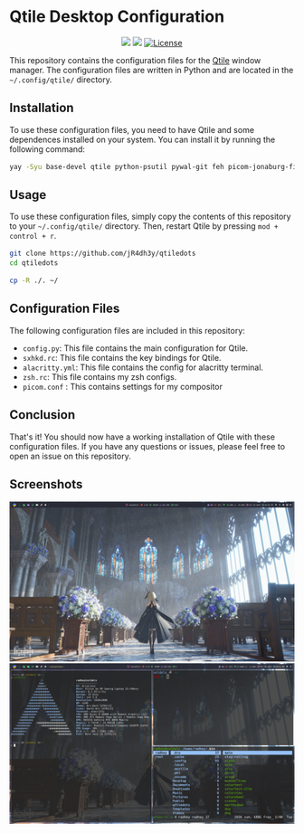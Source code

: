# Qtile Desktop Configuration

<div  align="center">
  
![](https://img.shields.io/github/stars/jR4dh3y/qtiledots?style=for-the-badge&logo=starship&color=83c5be&logoColor=D9E0EE&labelColor=252733)
![](https://img.shields.io/github/last-commit/jR4dh3y/qtiledots?&style=for-the-badge&color=006d77&logoColor=D9E0EE&labelColor=252733)
<a href="https://github.com/jR4dh3y/qtiledots/blob/main/LICENSE">
<img alt="License" src="https://img.shields.io/github/license/h1tarxeth/Dots?style=for-the-badge&logo=starship&color=1d3557&logoColor=D9E0EE&labelColor=252733" />
</a>
</div>

This repository contains the configuration files for the [Qtile](http://www.qtile.org/) window manager. The configuration files are written in Python and are located in the `~/.config/qtile/` directory.

## Installation

To use these configuration files, you need to have Qtile and some dependences installed on your system. You can install it by running the following command:

```bash
yay -Syu base-devel qtile python-psutil pywal-git feh picom-jonaburg-fix dunst zsh playerctl brightnessctl alacritty pfetch thunar rofi ranger cava pulseaudio alsa-utils neovim vim git ly google-chrome xrander network-manager-applet pavucontrol --noconfirm --needed
```


## Usage

To use these configuration files, simply copy the contents of this repository to your `~/.config/qtile/` directory. Then, restart Qtile by pressing `mod + control + r`.

```bash
git clone https://github.com/jR4dh3y/qtiledots 
cd qtiledots
```

```bash
cp -R ./. ~/
```

## Configuration Files

The following configuration files are included in this repository:

- `config.py`: This file contains the main configuration for Qtile.
- `sxhkd.rc`: This file contains the key bindings for Qtile.
- `alacritty.yml`: This file contains the config for alacritty terminal.
- `zsh.rc`: This file contains my zsh configs.
- `picom.conf` : This contains settings for my compositor 

## Conclusion

That's it! You should now have a working installation of Qtile with these configuration files. If you have any questions or issues, please feel free to open an issue on this repository.

## Screenshots
![Screenshot](ss's/ss.png)
![Screenshot](ss's/ss2.png)